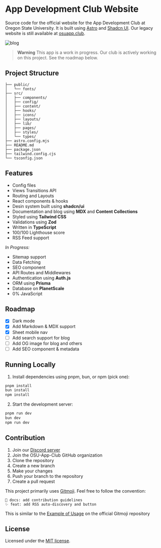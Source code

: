 # App Development Club Website

Source code for the official website for the App Development Club at Oregon State University. It is built using [Astro](https://astro.build) and [Shadcn UI](https://ui.shadcn.com/). Our legacy website is still available at [osuapp.club](https://appdove.wixsite.com/club).

![blog](public/preview.png)

> **Warning**
> This app is a work in progress. Our club is actively working on this project.
> See the roadmap below.

## Project Structure

```
├── public/
│   └── fonts/
├── src/
│   ├── components/
│   ├── config/
│   ├── content/
│   ├── hooks/
│   ├── icons/
│   ├── layouts/
│   ├── lib/
│   ├── pages/
│   ├── styles/
│   └── types/
├── astro.config.mjs
├── README.md
├── package.json
├── tailwind.config.cjs
└── tsconfig.json
```

## Features

- Config files
- Views Transitions API
- Routing and Layouts
- React components & hooks
- Desin system built using **shadcn/ui**
- Documentation and blog using **MDX** and **Content Collections**
- Styled using **Tailwind CSS**
- Validations using **Zod**
- Written in **TypeScript**
- 100/100 Lighthouse score
- RSS Feed support

_In Progress:_

- Sitemap support
- Data Fetching
- SEO component
- API Routes and Middlewares
- Authentication using **Auth.js**
- ORM using **Prisma**
- Database on **PlanetScale**
- 0% JavaScript

## Roadmap

- [x] Dark mode
- [x] Add Markdown & MDX support
- [x] Sheet mobile nav
- [ ] Add search support for blog
- [ ] Add OG image for blog and others
- [ ] Add SEO component & metadata

## Running Locally

1. Install dependencies using pnpm, bun, or npm (pick one):

```sh
pnpm install
bun install
npm install
```

2. Start the development server:

```sh
pnpm run dev
bun dev
npm run dev
```

## Contribution

1. Join our [Discord server](https://discord.gg/eae2rdQDPA)
2. Join the OSU-App-Club GitHub organization
3. Clone the repository
4. Create a new branch
5. Make your changes
6. Push your branch to the repository
7. Create a pull request

This project primarily uses [Gitmoji](https://gitmoji.dev). Feel free to follow the convention:

```text
📝 docs: add contribution guidelines
✨ feat: add RSS auto-discovery and button
```

This is similar to the [Example of Usage](https://github.com/carloscuesta/gitmoji?tab=readme-ov-file#example-of-usage) on the official Gitmoji repository

## License

Licensed under the [MIT license](/LICENCE.md).
